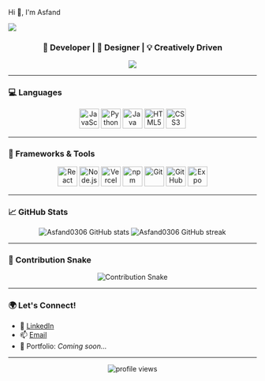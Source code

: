 <!-- Profile README -->
Hi 👋, I'm Asfand
<p>
  <img src="https://capsule-render.vercel.app/api?type=blur"
</p>
<h3 align="center">🚀 Developer | 🎨 Designer | 💡 Creatively Driven</h3>

<p align="center">
  <img src="https://readme-typing-svg.herokuapp.com/?lines=Full-stack+developer;Open-source+enthusiast;Always+learning+new+things!&center=true&width=500&height=45">
</p>

---

### 💻 Languages

<p align="center">
  <img src="https://cdn.jsdelivr.net/gh/devicons/devicon/icons/javascript/javascript-original.svg" alt="JavaScript" width="40" height="40"/>
  <img src="https://cdn.jsdelivr.net/gh/devicons/devicon/icons/python/python-original.svg" alt="Python" width="40" height="40"/>
  <img src="https://cdn.jsdelivr.net/gh/devicons/devicon/icons/java/java-original.svg" alt="Java" width="40" height="40"/>
  <img src="https://cdn.jsdelivr.net/gh/devicons/devicon/icons/html5/html5-original.svg" alt="HTML5" width="40" height="40"/>
  <img src="https://cdn.jsdelivr.net/gh/devicons/devicon/icons/css3/css3-original.svg" alt="CSS3" width="40" height="40"/>
</p>

---

### 🔧 Frameworks & Tools

<p align="center">
  <img src="https://cdn.jsdelivr.net/gh/devicons/devicon/icons/react/react-original.svg" alt="React" width="40" height="40"/>
  <img src="https://cdn.jsdelivr.net/gh/devicons/devicon/icons/nodejs/nodejs-original.svg" alt="Node.js" width="40" height="40"/>
  <img src="https://www.vectorlogo.zone/logos/vercel/vercel-icon.svg" alt="Vercel" width="40" height="40"/>
  <img src="https://cdn.jsdelivr.net/gh/devicons/devicon/icons/npm/npm-original-wordmark.svg" alt="npm" width="40" height="40"/>
  <img src="https://cdn.jsdelivr.net/gh/devicons/devicon/icons/git/git-original.svg" alt="Git" width="40" height="40"/>
  <img src="https://cdn.jsdelivr.net/gh/devicons/devicon/icons/github/github-original.svg" alt="GitHub" width="40" height="40"/>
  <img src="https://seeklogo.com/images/E/expo-logo-01BB2BCFC3-seeklogo.com.png" alt="Expo" width="40" height="40"/>
</p>

---

### 📈 GitHub Stats

<p align="center">
  <img src="https://github-readme-stats.vercel.app/api?username=Asfand0306&show_icons=true&theme=radical" alt="Asfand0306 GitHub stats" />
  <img src="https://github-readme-streak-stats.herokuapp.com/?user=Asfand0306&theme=radical" alt="Asfand0306 GitHub streak" />
</p>

---

### 🐍 Contribution Snake

<p align="center">
  <img src="https://raw.githubusercontent.com/Asfand0306/Asfand0306/output/github-contribution-grid-snake.svg" alt="Contribution Snake" />
</p>

---

### 🌍 Let's Connect!

- 💼 [LinkedIn](https://www.linkedin.com/in/asfand-khan-7a8a971aa/)
- 📫 [Email](mailto:Asfand0306@gmail.com)
- 🧪 Portfolio: *Coming soon...*

---

<p align="center">
  <img src="https://komarev.com/ghpvc/?username=Asfand0306&style=flat-square&color=blue" alt="profile views"/>
</p>

